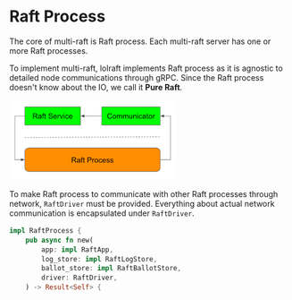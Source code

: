 # Raft Process

The core of multi-raft is Raft process.
Each multi-raft server has one or more Raft processes.

To implement multi-raft,
lolraft implements Raft process as it is agnostic to
detailed node communications through gRPC.
Since the Raft process doesn't know about the IO,
we call it **Pure Raft**.

![](images/raft-process.png)

To make Raft process to communicate with other Raft processes
through network, `RaftDriver` must be provided.
Everything about actual network communication is encapsulated under `RaftDriver`.

```rust
impl RaftProcess {
    pub async fn new(
        app: impl RaftApp,
        log_store: impl RaftLogStore,
        ballot_store: impl RaftBallotStore,
        driver: RaftDriver,
    ) -> Result<Self> {
```